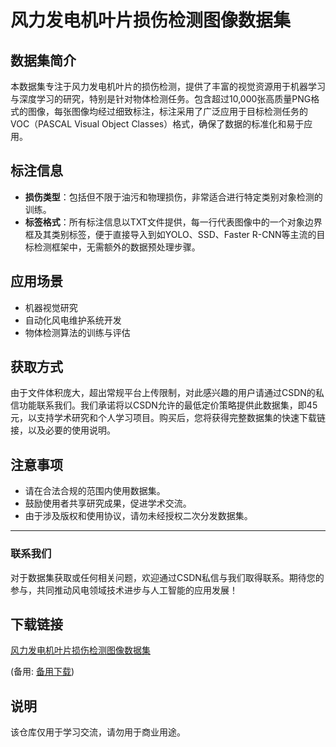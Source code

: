 # 风力发电机叶片损伤检测图像数据集

## 数据集简介
本数据集专注于风力发电机叶片的损伤检测，提供了丰富的视觉资源用于机器学习与深度学习的研究，特别是针对物体检测任务。包含超过10,000张高质量PNG格式的图像，每张图像均经过细致标注，标注采用了广泛应用于目标检测任务的VOC（PASCAL Visual Object Classes）格式，确保了数据的标准化和易于应用。

## 标注信息
- **损伤类型**：包括但不限于油污和物理损伤，非常适合进行特定类别对象检测的训练。
- **标签格式**：所有标注信息以TXT文件提供，每一行代表图像中的一个对象边界框及其类别标签，便于直接导入到如YOLO、SSD、Faster R-CNN等主流的目标检测框架中，无需额外的数据预处理步骤。

## 应用场景
- 机器视觉研究
- 自动化风电维护系统开发
- 物体检测算法的训练与评估

## 获取方式
由于文件体积庞大，超出常规平台上传限制，对此感兴趣的用户请通过CSDN的私信功能联系我们。我们承诺将以CSDN允许的最低定价策略提供此数据集，即45元，以支持学术研究和个人学习项目。购买后，您将获得完整数据集的快速下载链接，以及必要的使用说明。

## 注意事项
- 请在合法合规的范围内使用数据集。
- 鼓励使用者共享研究成果，促进学术交流。
- 由于涉及版权和使用协议，请勿未经授权二次分发数据集。

---

### 联系我们
对于数据集获取或任何相关问题，欢迎通过CSDN私信与我们取得联系。期待您的参与，共同推动风电领域技术进步与人工智能的应用发展！

## 下载链接
[风力发电机叶片损伤检测图像数据集](https://pan.quark.cn/s/1ab43a18f27d) 

(备用: [备用下载](https://pan.baidu.com/s/13yYBysP_ySGOiEwBy4fKFQ?pwd=1234))

## 说明

该仓库仅用于学习交流，请勿用于商业用途。

